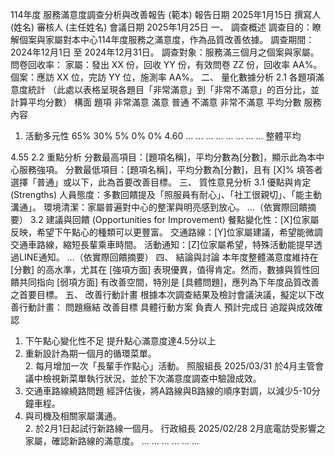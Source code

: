 114年度 服務滿意度調查分析與改善報告 (範本)
報告日期
2025年1月15日
撰寫人
(姓名)
審核人
(主任姓名)
會議日期
2025年1月25日
一、 調查概述
調查目的：瞭解個案與家屬對本中心114年度服務之滿意度，作為品質改善依據。
調查期間：2024年12月1日 至 2024年12月31日。
調查對象：服務滿三個月之個案與家屬。
問卷回收率：
家屬：發出 XX 份，回收 YY 份，有效問卷 ZZ 份，回收率 AA%。
個案：應訪 XX 位，完訪 YY 位，施測率 AA%。
二、 量化數據分析
2.1 各題項滿意度統計
（此處以表格呈現各題目「非常滿意」到「非常不滿意」的百分比，並計算平均分數）
構面
題項
非常滿意
滿意
普通
不滿意
非常不滿意
平均分數
服務內容
1. 活動多元性
65%
30%
5%
0%
0%
4.60
...
...
...
...
...
...
...
...
整體平均






4.55
2.2 重點分析
分數最高項目：[題項名稱]，平均分數為[分數]，顯示此為本中心服務強項。
分數最低項目：[題項名稱]，平均分數為[分數]，且有 [X]% 填答者選擇「普通」或以下，此為首要改善目標。
三、 質性意見分析
3.1 優點與肯定 (Strengths)
人員態度：多數回饋提及「照服員有耐心」、「社工很親切」、「能主動溝通」。
環境清潔：家屬普遍對中心的整潔與明亮感到放心。
...（依實際回饋摘要）
3.2 建議與回饋 (Opportunities for Improvement)
餐點變化性：[X]位家屬反映，希望下午點心的種類可以更豐富。
交通路線：[Y]位家屬建議，希望能微調交通車路線，縮短長輩乘車時間。
活動通知：[Z]位家屬希望，特殊活動能提早透過LINE通知。
...（依實際回饋摘要）
四、 結論與討論
本年度整體滿意度維持在 [分數] 的高水準，尤其在 [強項方面] 表現優異，值得肯定。然而，數據與質性回饋共同指向 [弱項方面] 有改善空間，特別是 [具體問題]，應列為下年度品質改善之首要目標。
五、 改善行動計畫
根據本次調查結果及檢討會議決議，擬定以下改善行動計畫：
問題癥結
改善目標
具體行動方案
負責人
預計完成日
追蹤與成效確認
1. 下午點心變化性不足
提升點心滿意度達4.5分以上
1. 重新設計為期一個月的循環菜單。<br>2. 每月增加一次「長輩手作點心」活動。
照服組長
2025/03/31
於4月主管會議中檢視新菜單執行狀況，並於下次滿意度調查中驗證成效。
2. 交通車路線繞路問題
經評估後，將A路線與B路線的順序對調，以減少5-10分鐘車程。
1. 與司機及相關家屬溝通。<br>2. 於2月1日起試行新路線一個月。
行政組長
2025/02/28
2月底電訪受影響之家屬，確認新路線的滿意度。
...
...
...
...
...
...
